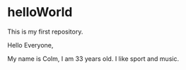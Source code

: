 # helloWorld
This is my first repository.

Hello Everyone,

My name is Colm, I am 33 years old. I like sport and music.
